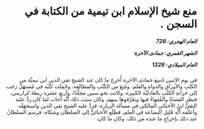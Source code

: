 <h1 dir="rtl">منع شيخ الإسلام ابن تيمية من الكتابة في السجن .</h1>

<h5 dir="rtl">العام الهجري:  728

الشهر القمري: جمادى الآخرة

العام الميلادي: 1328</h5>

<p dir="rtl">في يومِ الاثنين تاسِعَ جمادى الآخرة أُخرِجَ ما كان عند الشيخِ تقي الدينِ ابن تيميَّةَ من الكتُبِ والأوراقِ والدواةِ والقلم، ومُنِعَ من الكُتُبِ والمطالعة، وحُمِلَت كتُبُه في مُستهَلِّ رَجَب إلى خزانةِ الكتُبِ بالعادليَّة الكبيرة، وكانت نحو ستين مجلَّدًا، وأربع عشرة ربطةَ كراريس، فنظر القضاةُ والفُقهاءُ فيها وتفَرَّقوها بينهم، وكان سبَبَ ذلك أنَّه أجاب لما كان ردَّ عليه التقيُّ ابنُ الأخنائي المالكي في مسألة الزيارة، فرَدَّ عليه الشيخ تقي الدين واستجهَلَه وأعلَمَه أنَّه قليل البضاعة في العلم، فطَلَع الأخنائيُّ إلى السلطان وشكاه، فرسم السلطانُ عند ذلك بإخراجِ ما عنده من ذلك، وكان ما كان.</p></br>
